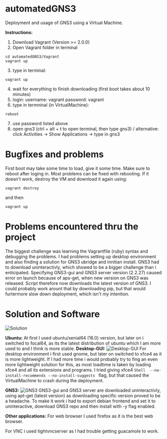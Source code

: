 # automatedGNS3
Deployment and usage of GNS3 using a Virtual Machine.

**Instructions:**
1. Download Vagrant (Version >= 2.0.0)
2. Open Vagrant folder in terminal
```Shell
cd automatedGNS3/Vagrant
vagrant up
```
3. type in terminal:
```Shell 
vagrant up 
```
4. wait for everything to finish downloading (first boot takes about 10 minutes)
5. login:
username: vagrant
password: vagrant
6. type in termninal (in VirtualMachine):
```Shell 
reboot
```
7. use password listed above
8. open gns3 (ctrl + alt + t to open terminal, then type gns3) / alternative: click Activities -> Show Applications -> type in gns3

# Bugfixes and problems
First boot may take some time to load, give it some time. Make sure to reboot after loging in.
Most problems can be fixed with rebooting. If it doesn't work, destroy the VM and download it again using:
```Shell 
vagrant destroy
```
and then
```Shell 
vagrant up 
```

# Problems encountered thru the project

The biggest challenge was learning the Vagrantfile (ruby) syntax and debugging the problems. I had problems setting up desktop environment and also finding a solution for GNS3 ubridge and innitian install. GNS3 had to download uninteractivly, which showed to be a bigger challenge than i enticipated.
Specifying GNS3-gui and GNS3 server version (2.2.27) caused error on launch because of aps-get, when new version on GNS3 was released. Script therefore now downloads the latest version of GNS3. I could probably work arount that by downloading pip, but that would furtermore slow down deployment, which isn't my intention.


# Solution and Software
![Solution](D:\Sola\2Letnik\MSI\Vagrant\Solution.png?raw=true "Solution")


**Ubuntu:**
At first I used ubuntu/xenial64 (16.0) version, but later on i switched to focal64, as its the latest distribution of ubuntu which I am more used to and I think is more stable.
**Desktop-GUI:**
![Desktop-GUI](D:\Sola\2Letnik\MSI\Vagrant\Desktop-GUI.png?raw=true "Desktop-GUI")
For desktop environment i first used gnome, but later on switched to xfce4 as it is more lightweight. If I had more time i would probably try to fing an even more lightweight solution for this, as most loadtime is taken by loading xfce4 and all its extensions and programs.
I tried giving xfce4 ```Shell  --no-install-recommends --no-install-suggests ``` flag, but that caused the VirtualMachine to crash during the deployment.

**GNS3:**
![GNS3](D:\Sola\2Letnik\MSI\Vagrant\GNS3-wireshark.png?raw=true "GNS3")
GNS3-gui and GNS3 server are downloaded uninteractivly, using apt-get (latest version) as downloading specific version proved to be a headache.
To make it work i had to export debian frontend and set it to uninteractive, download GNS3 repo and then install with -y flag enabled.


**Other applications:**
For web browser I used firefox as it is the best web browser.

For VNC i used tightvncserver as I had trouble getting guacamole to work.


